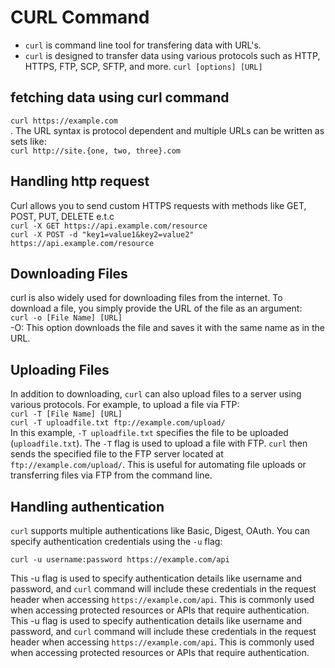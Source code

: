 # CURL Command

- `curl` is command line tool for transfering data with URL's.<br>
- `curl` is designed to transfer data using various protocols such as HTTP, HTTPS, FTP, SCP, SFTP, and more.
  `curl [options] [URL]`

## fetching data using curl command

`curl https://example.com`<br>
. The URL syntax is protocol dependent and multiple URLs can be written as sets like: <br>
`curl http://site.{one, two, three}.com`<br>

## Handling http request

Curl allows you to send custom HTTPS requests with methods like GET, POST, PUT, DELETE e.t.c<br>
`curl -X GET https://api.example.com/resource`<br>
`curl -X POST -d "key1=value1&key2=value2" https://api.example.com/resource`<br>

## Downloading Files

curl is also widely used for downloading files from the internet. To download a file, you simply provide the URL of the file as an argument:<br>
`curl -o [File Name] [URL]`<br>
-O: This option downloads the file and saves it with the same name as in the URL. <br>

## Uploading Files

In addition to downloading, `curl` can also upload files to a server using various protocols. For example, to upload a file via FTP:<br>
`curl -T [File Name] [URL]`<br>
`curl -T uploadfile.txt ftp://example.com/upload/`<br>
In this example, `-T uploadfile.txt` specifies the file to be uploaded (`uploadfile.txt`). The `-T` flag is used to upload a file with FTP. `curl` then sends the specified file to the FTP server located at `ftp://example.com/upload/`. This is useful for automating file uploads or transferring files via FTP from the command line.<br>

## Handling authentication

`curl` supports multiple authentications like Basic, Digest, OAuth. You can specify authentication credentials using the `-u` flag:<br>

`curl -u username:password https://example.com/api`<br>

This -u flag is used to specify authentication details like username and password, and `curl` command will include these credentials in the request header when accessing `https://example.com/api`. This is commonly used when accessing protected resources or APIs that require authentication.
This -u flag is used to specify authentication details like username and password, and `curl` command will include these credentials in the request header when accessing `https://example.com/api`. This is commonly used when accessing protected resources or APIs that require authentication.
